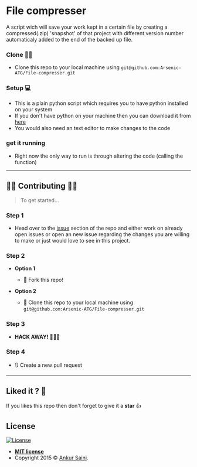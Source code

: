 # File compresser
A script wich will save your work kept in a certain file by creating a compressed(.zip) 'snapshot' of that project with different version number automaticaly added to the end of the backed up file.

### Clone 👯‍♂️

- Clone this repo to your local machine using `git@github.com:Arsenic-ATG/File-compresser.git`

### Setup 💻

- This is a plain python script which requires you to have python installed on your system
- If you don't have python on your machine then you can download it from [here](https://www.python.org/downloads/)
- You would also need an text editor to make changes to the code

### get it running

- Right now the only way to run is through altering the code (calling the function)

---

## 👩‍💻 Contributing 👨‍💻

> To get started...

### Step 1

- Head over to the [issue](https://github.com/Arsenic-ATG/File-compresser/issues) section of the repo and either work on already open issues or open an new issue regarding the changes you are willing to make or just would love to see in this project.

### Step 2

- **Option 1**
    - 🍴 Fork this repo!

- **Option 2**
    - 👯 Clone this repo to your local machine using `git@github.com:Arsenic-ATG/File-compresser.git`

### Step 3

- **HACK AWAY!** 🔨🔨🔨

### Step 4

- 🔃 Create a new pull request

---

## Liked it ? 🤩
If you likes this repo then don't forget to give it a **star** 👍

## License

[![License](http://img.shields.io/:license-mit-blue.svg?style=flat-square)](http://badges.mit-license.org)

- **[MIT license](http://opensource.org/licenses/mit-license.php)**
- Copyright 2015 © <a href="https://github.com/Arsenic-ATG" target="_blank">Ankur Saini</a>.

